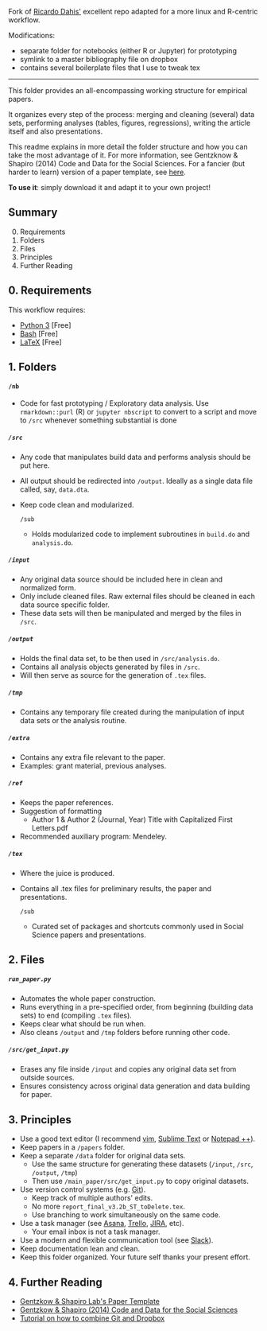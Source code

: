 
Fork of [Ricardo Dahis'](https://github.com/rdahis/paper_template) excellent repo adapted
for a more linux and R-centric workflow.

Modifications:
- separate folder for notebooks (either R or Jupyter) for prototyping
- symlink to a master bibliography file on dropbox
- contains several boilerplate files that I use to tweak tex

---

This folder provides an all-encompassing working structure for
empirical papers.

It organizes every step of the process: merging and cleaning (several)
data sets, performing analyses (tables, figures, regressions), writing
the article itself and also presentations.

This readme explains in more detail the folder structure and how you
can take the most advantage of it. For more information, see Gentzknow
& Shapiro (2014) Code and Data for the Social Sciences. For a fancier
(but harder to learn) version of a paper template, see
[here](https://github.com/gslab-econ/template).

**To use it**: simply download it and adapt it to your own project!


## Summary
0. Requirements
1. Folders
2. Files
3. Principles
4. Further Reading


## 0. Requirements

This workflow requires:
- [Python 3](https://www.python.org) [Free] 
- [Bash](https://www.gnu.org/software/bash/) [Free]
- [LaTeX](https://www.latex-project.org) [Free]

## 1. Folders

#### `/nb`
- Code for fast prototyping / Exploratory data analysis. Use `rmarkdown::purl` (R) or `jupyter nbscript` to convert to a script and move to `/src` whenever something substantial is done

##### `/src`
- Any code that manipulates build data and performs analysis should be put here.
- All output should be redirected into `/output`. Ideally as a single data file called, say, `data.dta`.
- Keep code clean and modularized.

  `/sub`
  - Holds modularized code to implement subroutines in `build.do` and `analysis.do`.
  
##### `/input`
- Any original data source should be included here in clean and normalized form.
- Only include cleaned files. Raw external files should be cleaned in each data source specific folder.
- These data sets will then be manipulated and merged by the files in `/src`.
  
##### `/output`
- Holds the final data set, to be then used in `/src/analysis.do`.
- Contains all analysis objects generated by files in `/src`.
- Will then serve as source for the generation of `.tex` files.
	
##### `/tmp`
- Contains any temporary file created during the manipulation of input data sets or the analysis routine.

##### `/extra`
- Contains any extra file relevant to the paper.
- Examples: grant material, previous analyses.

##### `/ref`
- Keeps the paper references.
- Suggestion of formatting
  - Author 1 & Author 2 (Journal, Year) Title with Capitalized First Letters.pdf
- Recommended auxiliary program: Mendeley.

##### `/tex`
- Where the juice is produced.
- Contains all .tex files for preliminary results, the paper and presentations.

  `/sub`
  - Curated set of packages and shortcuts commonly used in Social Science papers and presentations.


## 2. Files

##### `run_paper.py`
- Automates the whole paper construction.
- Runs everything in a pre-specified order, from beginning (building data sets) to end (compiling `.tex` files).
- Keeps clear what should be run when.
- Also cleans `/output` and `/tmp` folders before running other code.

##### `/src/get_input.py`
- Erases any file inside `/input` and copies any original data set from outside sources.
- Ensures consistency across original data generation and data building for paper.



## 3. Principles

- Use a good text editor (I recommend [vim](http://www.vim.org/), [Sublime Text](https://www.sublimetext.com/) or [Notepad ++](https://notepad-plus-plus.org/)).
- Keep papers in a `/papers` folder.
- Keep a separate `/data` folder for original data sets.
	- Use the same structure for generating these datasets (`/input`, `/src`, `/output`, `/tmp`)
	- Then use `/main_paper/src/get_input.py` to copy original datasets.
- Use version control systems (e.g. [Git](https://git-scm.com/)).
	- Keep track of multiple authors' edits.
	- No more `report_final_v3.2b_ST_toDelete.tex`.
	- Use branching to work simultaneously on the same code.
- Use a task manager (see [Asana](https://asana.com), [Trello](https://trello.com/), [JIRA](https://www.atlassian.com/software/jira), etc).
	- Your email inbox is not a task manager.
- Use a modern and flexible communication tool (see [Slack](https://slack.com)).
- Keep documentation lean and clean.
- Keep this folder organized. Your future self thanks your present effort.

## 4. Further Reading

- [Gentzkow & Shapiro Lab's Paper Template](https://github.com/gslab-econ/template)
- [Gentzkow & Shapiro (2014) Code and Data for the Social Sciences](https://web.stanford.edu/~gentzkow/research/CodeAndData.pdf)
- [Tutorial on how to combine Git and Dropbox](https://github.com/kbjarkefur/GitHubDropBox)

